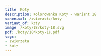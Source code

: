 ```yaml
---
title: Koty
description: Kolorowanka Koty - wariant 18
canonical: /zwierzeta/koty
variant_of: koty
image: /koty/18/koty-18.svg
pdf: /koty/18/koty-18.pdf
tags:
- zwierzeta
- koty
---
```

